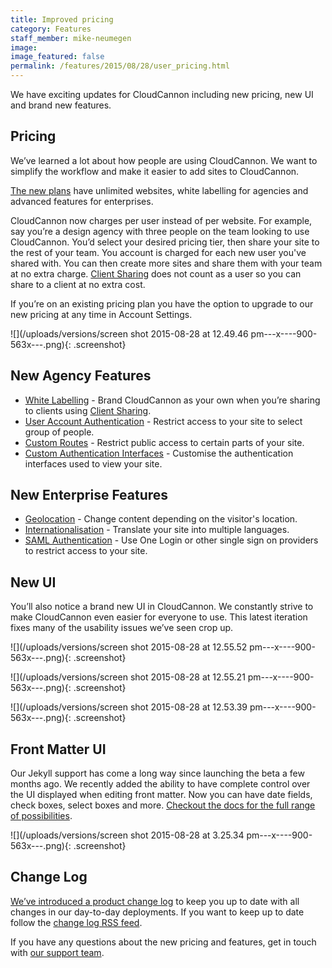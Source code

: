 ```yaml
---
title: Improved pricing
category: Features
staff_member: mike-neumegen
image:
image_featured: false
permalink: /features/2015/08/28/user_pricing.html
---
```


We have exciting updates for CloudCannon including new pricing, new UI and brand new features.

## Pricing

We’ve learned a lot about how people are using CloudCannon. We want to simplify the workflow and make it easier to add sites to CloudCannon.

[The new plans](/pricing/) have unlimited websites, white labelling for agencies and advanced features for enterprises.

CloudCannon now charges per user instead of per website. For example, say you’re a design agency with three people on the team looking to use CloudCannon. You’d select your desired pricing tier, then share your site to the rest of your team. You account is charged for each new user you've shared with. You can then create more sites and share them with your team at no extra charge. [Client Sharing](https://docs.cloudcannon.com/sharing/client-sharing/) does not count as a user so you can share to a client at no extra cost.

If you’re on an existing pricing plan you have the option to upgrade to our new pricing at any time in Account Settings.

![](/uploads/versions/screen shot 2015-08-28 at 12.49.46 pm---x----900-563x---.png){: .screenshot}

## New Agency Features

* [White Labelling](https://docs.cloudcannon.com/sharing/white-labelling/) - Brand CloudCannon as your own when you’re sharing to clients using [Client Sharing](https://docs.cloudcannon.com/sharing/client-sharing/).
* [User Account Authentication](https://docs.cloudcannon.com/authentication/user-accounts/) - Restrict access to your site to select group of people.
* [Custom Routes](https://docs.cloudcannon.com/authentication/custom-routes/) - Restrict public access to certain parts of your site.
* [Custom Authentication Interfaces](https://docs.cloudcannon.com/authentication/custom-interfaces/) - Customise the authentication interfaces used to view your site.

## New Enterprise Features

* [Geolocation](https://docs.cloudcannon.com/i18n/geolocation/) - Change content depending on the visitor's location.
* [Internationalisation](https://docs.cloudcannon.com/i18n/internationalisation/) - Translate your site into multiple languages.
* [SAML Authentication](https://docs.cloudcannon.com/authentication/saml/) - Use One Login or other single sign on providers to restrict access to your site.<!-- Screenshot -->

## New UI

You’ll also notice a brand new UI in CloudCannon. We constantly strive to make CloudCannon even easier for everyone to use. This latest iteration fixes many of the usability issues we’ve seen crop up.

![](/uploads/versions/screen shot 2015-08-28 at 12.55.52 pm---x----900-563x---.png){: .screenshot}

![](/uploads/versions/screen shot 2015-08-28 at 12.55.21 pm---x----900-563x---.png){: .screenshot}

![](/uploads/versions/screen shot 2015-08-28 at 12.53.39 pm---x----900-563x---.png){: .screenshot}

## Front Matter UI

Our Jekyll support has come a long way since launching the beta a few months ago. We recently added the ability to have complete control over the UI displayed when editing front matter. Now you can have date fields, check boxes, select boxes and more. [Checkout the docs for the full range of possibilities](https://docs.cloudcannon.com/editing/front-matter/).

![](/uploads/versions/screen shot 2015-08-28 at 3.25.34 pm---x----900-563x---.png){: .screenshot}

## Change Log

[We’ve introduced a product change log](https://docs.cloudcannon.com/changelog/) to keep you up to date with all changes in our day-to-day deployments. If you want to keep up to date follow the [change log RSS feed](https://docs.cloudcannon.com/rss/).

If you have any questions about the new pricing and features, get in touch with [our support team](http://cloudcannon.com/contact/).

